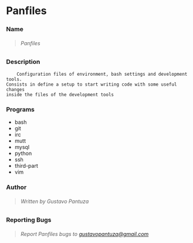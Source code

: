 Panfiles
=======

### Name

> ###### Panfiles

### Description

        Configuration files of environment, bash settings and development tools.
    Consists in define a setup to start writing code with some useful changes 
    inside the files of the development tools

### Programs

- bash
- git
- irc
- mutt
- mysql
- python
- ssh
- third-part
- vim

### Author

> ###### Written by Gustavo Pantuza

### Reporting Bugs

> ###### Report Panfiles bugs to gustavopantuza@gmail.com

